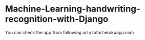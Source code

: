 # Machine-Learning-handwriting-recognition-with-Django
You can check the app from following url
yzatai.herokuapp.com

